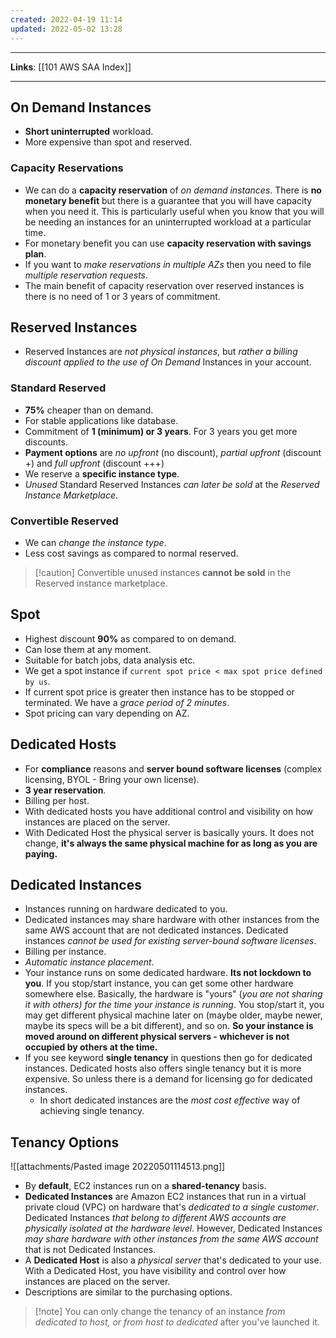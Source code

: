 ```yaml
---
created: 2022-04-19 11:14
updated: 2022-05-02 13:28
---
```

---
**Links**: [[101 AWS SAA Index]]

---
## On Demand Instances
- **Short uninterrupted** workload.
- More expensive than spot and reserved.

### Capacity Reservations
- We can do a **capacity reservation** of *on demand instances*. There is **no monetary benefit** but there is a guarantee that you will have capacity when you need it. This is particularly useful when you know that you will be needing an instances for an uninterrupted workload at a particular time.
- For monetary benefit you can use **capacity reservation with savings plan**.
- If you want to *make reservations in multiple AZs* then you need to file *multiple reservation requests*.
- The main benefit of capacity reservation over reserved instances is there is no need of 1 or 3 years of commitment.

## Reserved Instances
- Reserved Instances are *not physical instances*, but *rather a billing discount applied to the use of On Demand* Instances in your account.

### Standard Reserved
- **75%** cheaper than on demand.
- For stable applications like database.
- Commitment of **1 (minimum) or 3 years**. For 3 years you get more discounts.
- **Payment options** are *no upfront* (no discount), *partial upfront* (discount +) and *full upfront* (discount +++)
- We reserve a **specific instance type**.
- *Unused* Standard Reserved Instances *can later be sold* at the *Reserved Instance Marketplace*.

### Convertible Reserved 
- We can *change the instance type*.
- Less cost savings as compared to normal reserved.

>[!caution] Convertible unused instances **cannot be sold** in the Reserved instance marketplace.

## Spot
- Highest discount **90%** as compared to on demand.
- Can lose them at any moment.
- Suitable for batch jobs, data analysis etc.
- We get a spot instance if `current spot price < max spot price defined by us`. 
- If current spot price is greater then instance has to be stopped or terminated. We have a *grace period of 2 minutes*.
- Spot pricing can vary depending on AZ.

## Dedicated Hosts
- For **compliance** reasons and **server bound software licenses** (complex licensing, BYOL - Bring your own license).
- **3 year reservation**.
- Billing per host.
- With dedicated hosts you have additional control and visibility on how instances are placed on the server.
- With Dedicated Host the physical server is basically yours. It does not change, **it's always the same physical machine for as long as you are paying.**

## Dedicated Instances
- Instances running on hardware dedicated to you.
- Dedicated instances may share hardware with other instances from the same AWS account that are not dedicated instances. Dedicated instances *cannot be used for existing server-bound software licenses*.
- Billing per instance.
- *Automatic instance placement*.
- Your instance runs on some dedicated hardware. **Its not lockdown to you**. If you stop/start instance, you can get some other hardware somewhere else. Basically, the hardware is "yours" (*you are not sharing it with others) for the time your instance is running*. You stop/start it, you may get different physical machine later on (maybe older, maybe newer, maybe its specs will be a bit different), and so on. **So your instance is moved around on different physical servers - whichever is not occupied by others at the time.**
- If you see keyword **single tenancy** in questions then go for dedicated instances. Dedicated hosts also offers single tenancy but it is more expensive. So unless there is a demand for licensing go for dedicated instances.
	- In short dedicated instances are the *most cost effective* way of achieving single tenancy.

## Tenancy Options
![[attachments/Pasted image 20220501114513.png]]

- By **default**, EC2 instances run on a **shared-tenancy** basis.
- **Dedicated Instances** are Amazon EC2 instances that run in a virtual private cloud (VPC) on hardware that's *dedicated to a single customer*. Dedicated Instances *that belong to different AWS accounts are physically isolated at the hardware level*. However, Dedicated Instances *may share hardware with other instances from the same AWS account* that is not Dedicated Instances.
- A **Dedicated Host** is also a *physical server* that's dedicated to your use. With a Dedicated Host, you have visibility and control over how instances are placed on the server.
- Descriptions are similar to the purchasing options.

> [!note] You can only change the tenancy of an instance *from dedicated to host, or from host to dedicated* after you've launched it.